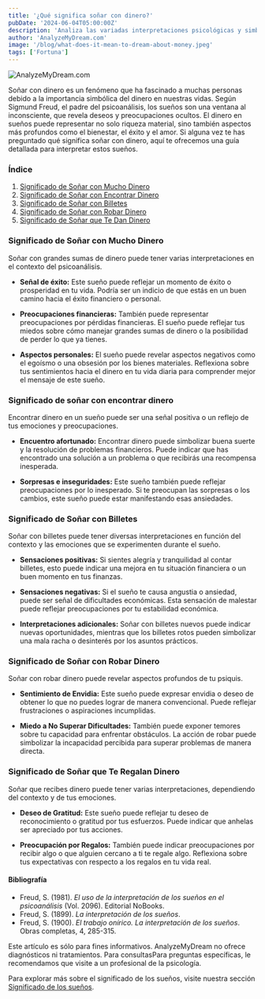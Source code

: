 ```yaml
---
title: '¿Qué significa soñar con dinero?'
pubDate: '2024-06-04T05:00:00Z'
description: 'Analiza las variadas interpretaciones psicológicas y simbólicas de los sueños que involucran dinero, para descubrir los significados subyacentes de estos sueños.'
author: 'AnalyzeMyDream.com'
image: '/blog/what-does-it-mean-to-dream-about-money.jpeg'
tags: ['Fortuna']
---
```


![AnalyzeMyDream.com](/blog/what-does-it-mean-to-dream-about-money.jpeg)

Soñar con dinero es un fenómeno que ha fascinado a muchas personas debido a la importancia simbólica del dinero en nuestras vidas. Según Sigmund Freud, el padre del psicoanálisis, los sueños son una ventana al inconsciente, que revela deseos y preocupaciones ocultos. El dinero en sueños puede representar no solo riqueza material, sino también aspectos más profundos como el bienestar, el éxito y el amor. Si alguna vez te has preguntado qué significa soñar con dinero, aquí te ofrecemos una guía detallada para interpretar estos sueños.

### Índice

1. [Significado de Soñar con Mucho Dinero](#significado-de-soñar-con-mucho-dinero)
2. [Significado de Soñar con Encontrar Dinero](#significado-de-soñar-con-encontrar-dinero)
3. [Significado de Soñar con Billetes](#significado-de-sonar-con-billetes)
4. [Significado de Soñar con Robar Dinero](#significado-de-soñar-con-robar-dinero)
5. [Significado de Soñar que Te Dan Dinero](#significado-de-sonar-que-te-dan-dinero)

### Significado de Soñar con Mucho Dinero

Soñar con grandes sumas de dinero puede tener varias interpretaciones en el contexto del psicoanálisis.

- **Señal de éxito:** Este sueño puede reflejar un momento de éxito o prosperidad en tu vida. Podría ser un indicio de que estás en un buen camino hacia el éxito financiero o personal.

- **Preocupaciones financieras:** También puede representar preocupaciones por pérdidas financieras. El sueño puede reflejar tus miedos sobre cómo manejar grandes sumas de dinero o la posibilidad de perder lo que ya tienes.

- **Aspectos personales:** El sueño puede revelar aspectos negativos como el egoísmo o una obsesión por los bienes materiales. Reflexiona sobre tus sentimientos hacia el dinero en tu vida diaria para comprender mejor el mensaje de este sueño.

### Significado de soñar con encontrar dinero

Encontrar dinero en un sueño puede ser una señal positiva o un reflejo de tus emociones y preocupaciones.

- **Encuentro afortunado:** Encontrar dinero puede simbolizar buena suerte y la resolución de problemas financieros. Puede indicar que has encontrado una solución a un problema o que recibirás una recompensa inesperada.

- **Sorpresas e inseguridades:** Este sueño también puede reflejar preocupaciones por lo inesperado. Si te preocupan las sorpresas o los cambios, este sueño puede estar manifestando esas ansiedades.

### Significado de Soñar con Billetes

Soñar con billetes puede tener diversas interpretaciones en función del contexto y las emociones que se experimenten durante el sueño.

- **Sensaciones positivas:** Si sientes alegría y tranquilidad al contar billetes, esto puede indicar una mejora en tu situación financiera o un buen momento en tus finanzas.

- **Sensaciones negativas:** Si el sueño te causa angustia o ansiedad, puede ser señal de dificultades económicas. Esta sensación de malestar puede reflejar preocupaciones por tu estabilidad económica.

- **Interpretaciones adicionales:** Soñar con billetes nuevos puede indicar nuevas oportunidades, mientras que los billetes rotos pueden simbolizar una mala racha o desinterés por los asuntos prácticos.

### Significado de Soñar con Robar Dinero

Soñar con robar dinero puede revelar aspectos profundos de tu psiquis.

- **Sentimiento de Envidia:** Este sueño puede expresar envidia o deseo de obtener lo que no puedes lograr de manera convencional. Puede reflejar frustraciones o aspiraciones incumplidas.

- **Miedo a No Superar Dificultades:** También puede exponer temores sobre tu capacidad para enfrentar obstáculos. La acción de robar puede simbolizar la incapacidad percibida para superar problemas de manera directa.

### Significado de Soñar que Te Regalan Dinero

Soñar que recibes dinero puede tener varias interpretaciones, dependiendo del contexto y de tus emociones.

- **Deseo de Gratitud:** Este sueño puede reflejar tu deseo de reconocimiento o gratitud por tus esfuerzos. Puede indicar que anhelas ser apreciado por tus acciones.

- **Preocupación por Regalos:** También puede indicar preocupaciones por recibir algo o que alguien cercano a ti te regale algo. Reflexiona sobre tus expectativas con respecto a los regalos en tu vida real.

#### Bibliografía

- Freud, S. (1981). *El uso de la interpretación de los sueños en el psicoanálisis* (Vol. 2096). Editorial NoBooks.
- Freud, S. (1899). *La interpretación de los sueños*.
- Freud, S. (1900). *El trabajo onírico. La interpretación de los sueños*. Obras completas, 4, 285-315.

Este artículo es sólo para fines informativos. AnalyzeMyDream no ofrece diagnósticos ni tratamientos. Para consultasPara preguntas específicas, le recomendamos que visite a un profesional de la psicología.

Para explorar más sobre el significado de los sueños, visite nuestra sección [Significado de los sueños](#).